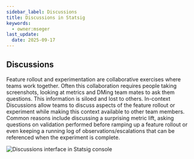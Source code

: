 ```yaml
---
sidebar_label: Discussions 
title: Discussions in Statsig
keywords:
  - owner:mseger
last_update:
  date: 2025-09-17
---
```


## Discussions
Feature rollout and experimentation are collaborative exercises where teams work together. Often this collaboration requires people taking screenshots, looking at metrics and DMing team mates to ask them questions. This information is siloed and lost to others. In-context Discussions allow teams to discuss aspects of the feature rollout or experiment while making this context available to other team members. Common reasons include discussing a surprising metric lift, asking questions on validation performed before ramping up a feature rollout or even keeping a running log of observations/escalations that can be referenced when the experiment is complete. 

![Discussions interface in Statsig console](https://github.com/statsig-io/docs/assets/31516123/7215b193-41ae-4932-aeff-8f41fc00c55e)
